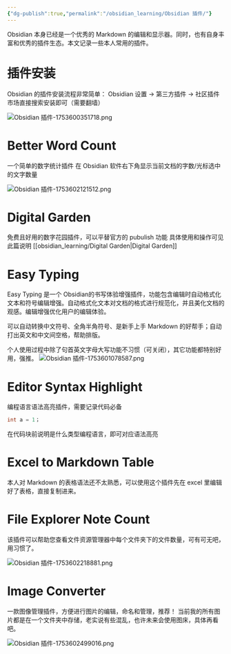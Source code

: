 ```yaml
---
{"dg-publish":true,"permalink":"/obsidian_learning/Obsidian 插件/"}
---
```


Obsidian 本身已经是一个优秀的 Markdown 的编辑和显示器。同时，也有自身丰富和优秀的插件生态。本文记录一些本人常用的插件。

# 插件安装
Obsidian 的插件安装流程非常简单：
Obsidian 设置 $\to$ 第三方插件 $\to$ 社区插件市场直接搜索安装即可（需要翻墙）

![Obsidian 插件-1753600351718.png](/img/user/attachment_manager/Obsidian%20%E6%8F%92%E4%BB%B6-1753600351718.png)

# Better Word Count
一个简单的数字统计插件
在 Obsidian 软件右下角显示当前文档的字数/光标选中的文字数量

![Obsidian 插件-1753602121512.png](/img/user/attachment_manager/Obsidian%20%E6%8F%92%E4%BB%B6-1753602121512.png)
# Digital Garden
免费且好用的数字花园插件，可以平替官方的 pubulish 功能
具体使用和操作可见此篇说明 [[obsidian_learning/Digital Garden\|Digital Garden]]

# Easy Typing
Easy Typing 是一个 Obsidian的书写体验增强插件，功能包含编辑时自动格式化文本和符号编辑增强。自动格式化文本对文档的格式进行规范化，并且美化文档的观感。编辑增强优化用户的编辑体验。

可以自动转换中文符号、全角半角符号、是新手上手 Markdown 的好帮手；自动打出英文和中文间空格，帮助排版。

个人使用过程中除了句首英文字母大写功能不习惯（可关闭），其它功能都特别好用，强推。
![Obsidian 插件-1753601078587.png](/img/user/attachment_manager/Obsidian%20%E6%8F%92%E4%BB%B6-1753601078587.png)


# Editor Syntax Highlight
编程语言语法高亮插件，需要记录代码必备

```C
int a = 1；
```
在代码块前说明是什么类型编程语言，即可对应语法高亮

# Excel to Markdown Table
本人对 Markdown 的表格语法还不太熟悉，可以使用这个插件先在 excel 里编辑好了表格，直接复制进来。

# File Explorer Note Count
该插件可以帮助您查看文件资源管理器中每个文件夹下的文件数量，可有可无吧，用习惯了。

![Obsidian 插件-1753602218881.png](/img/user/attachment_manager/Obsidian%20%E6%8F%92%E4%BB%B6-1753602218881.png)

# lmage Converter
一款图像管理插件，方便进行图片的编辑，命名和管理，推荐！
当前我的所有图片都是在一个文件夹中存储，老实说有些混乱，也许未来会使用图床，具体再看吧。

![Obsidian 插件-1753602499016.png](/img/user/attachment_manager/Obsidian%20%E6%8F%92%E4%BB%B6-1753602499016.png)
